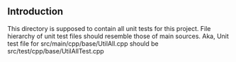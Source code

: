 ## Introduction
This directory is supposed to contain all unit tests for this project. File hierarchy of unit test files should resemble
those of main sources. Aka, Unit test file for src/main/cpp/base/UtilAll.cpp should be src/test/cpp/base/UtilAllTest.cpp